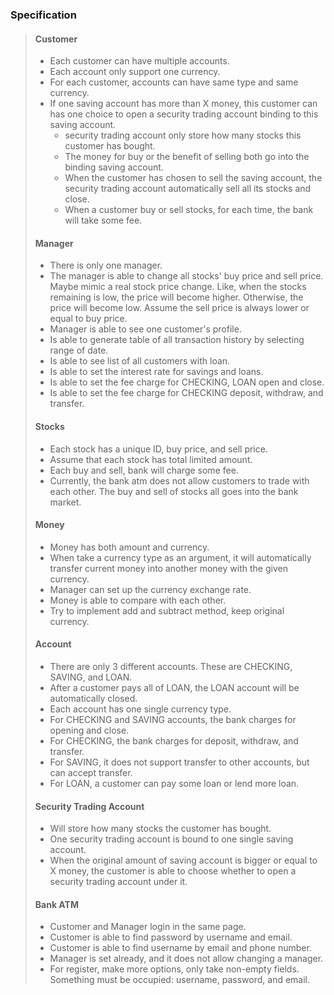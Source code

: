 ### Specification

> #### Customer
>
> - Each customer can have multiple accounts.
> - Each account only support one currency.
> - For each customer, accounts can have same type and same currency.
> - If one saving account has more than X money, this customer can has one choice to open a security trading account binding to this saving account.
>   - security trading account only store how many stocks this customer has bought.
>   - The money for buy or the benefit of selling both go into the binding saving account.
>   - When the customer has chosen to sell the saving account, the security trading account automatically sell all its stocks and close.
>   - When a customer buy or sell stocks, for each time, the bank will take some fee.
>
> #### Manager
>
> - There is only one manager.
> - The manager is able to change all stocks' buy price and sell price. Maybe mimic a real stock price change. Like, when the stocks remaining is low, the price will become higher. Otherwise, the price will become low. Assume the sell price is always lower or equal to buy price.
> - Manager is able to see one customer's profile.
> - Is able to generate table of all transaction history by selecting range of date.
> - Is able to see list of all customers with loan.
> - Is able to set the interest rate for savings and loans.
> - Is able to set the fee charge for CHECKING, LOAN open and close.
> - Is able to set the fee charge for CHECKING deposit, withdraw, and transfer.
>
> #### Stocks
>
> - Each stock has a unique ID, buy price, and sell price.
> - Assume that each stock has total limited amount.
> - Each buy and sell, bank will charge some fee.
> - Currently, the bank atm does not allow customers to trade with each other. The buy and sell of stocks all goes into the bank market.
>
> #### Money
>
> - Money has both amount and currency.
> - When take a currency type as an argument, it will automatically transfer current money into another money with the given currency.
> - Manager can set up the currency exchange rate.
> - Money is able to compare with each other.
> - Try to implement add and subtract method, keep original currency.
>
> #### Account
>
> - There are only 3 different accounts. These are CHECKING, SAVING, and LOAN.
> - After a customer pays all of LOAN, the LOAN account will be automatically closed.
> - Each account has one single currency type.
> - For CHECKING and SAVING accounts, the bank charges for opening and close.
> - For CHECKING, the bank charges for deposit,  withdraw, and transfer.
> - For SAVING, it does not support transfer to other accounts, but can accept transfer.
> - For LOAN, a customer can pay some loan or lend more loan.
>
> #### Security Trading Account
>
> - Will store how many stocks the customer has bought.
> - One security trading account is bound to one single saving account.
> - When the original amount of saving account is bigger or equal to X money, the customer is able to choose whether to open a security trading account under it.
>
> #### Bank ATM
>
> - Customer and Manager login in the same page.
> - Customer is able to find password by username and email.
> - Customer is able to find username by email and phone number.
> - Manager is set already, and it does not allow changing a manager.
> - For register, make more options, only take non-empty fields. Something must be occupied: username, password, and email.